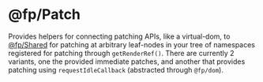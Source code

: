 # @fp/Patch

Provides helpers for connecting patching APIs, like a virtual-dom, to [@fp/Shared](../Shared/readme.md) for patching at arbitrary leaf-nodes in your tree of namespaces registered for patching through `getRenderRef()`. There are currently 2 variants, one the provided immediate patches, and another that provides patching using `requestIdleCallback` (abstracted through `@fp/dom`).
